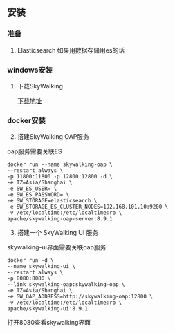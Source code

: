 ## 安装

### 准备

1. Elasticsearch 如果用数据存储用es的话

### windows安装

1. 下载SkyWalking

    [下载地址](https://skywalking.apache.org/downloads/)


### docker安装


2. 搭建SkyWalking OAP服务

oap服务需要关联ES

```shell
docker run --name skywalking-oap \
--restart always \
-p 11800:11800 -p 12800:12800 -d \
-e TZ=Asia/Shanghai \
-e SW_ES_USER= \
-e SW_ES_PASSWORD= \
-e SW_STORAGE=elasticsearch \
-e SW_STORAGE_ES_CLUSTER_NODES=192.168.101.10:9200 \
-v /etc/localtime:/etc/localtime:ro \
apache/skywalking-oap-server:8.9.1
```

3. 搭建一个 SkyWalking UI 服务

skywalking-ui界面需要关联oap服务

```shell
docker run -d \
--name skywalking-ui \
--restart always \
-p 8080:8080 \
--link skywalking-oap:skywalking-oap \
-e TZ=Asia/Shanghai \
-e SW_OAP_ADDRESS=http://skywalking-oap:12800 \
-v /etc/localtime:/etc/localtime:ro \
apache/skywalking-ui:8.9.1
```

打开8080查看skywalking界面

